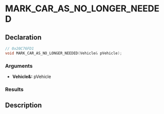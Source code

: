 # MARK_CAR_AS_NO_LONGER_NEEDED

## Declaration
```cpp
// 0x20C76FD1
void MARK_CAR_AS_NO_LONGER_NEEDED(Vehicle& pVehicle);
```

### Arguments
- **Vehicle&:** pVehicle

### Results

## Description

